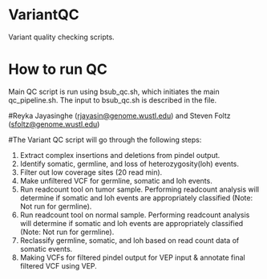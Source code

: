 # VariantQC
Variant quality checking scripts.
# How to run QC
Main QC script is run using bsub_qc.sh, which initiates the main qc_pipeline.sh. The input to bsub_qc.sh is described in the file.

#Reyka Jayasinghe (rjayasin@genome.wustl.edu) and Steven Foltz (sfoltz@genome.wustl.edu)

#The Variant QC script will go through the following steps:
1. Extract complex insertions and deletions from pindel output. 	
2. Identify somatic, germline, and loss of heterozygosity(loh) events.
3. Filter out low coverage sites (20 read min).
4. Make unfiltered VCF for germline, somatic and loh events.
5. Run readcount tool on tumor sample. Performing readcount analysis will determine if somatic and loh events are appropriately classified (Note: Not run for germline). 
6. Run readcount tool on normal sample. Performing readcount analysis will determine if somatic and loh events are appropriately classified (Note: Not run for germline).
7. Reclassify germline, somatic, and loh based on read count data of somatic events.  
8. Making VCFs for filtered pindel output for VEP input & annotate final filtered VCF using VEP.
